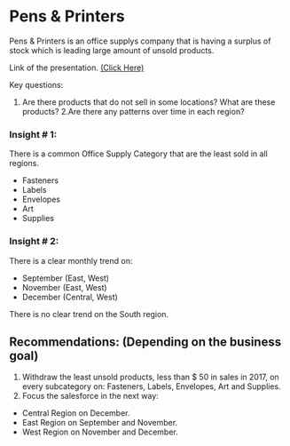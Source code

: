 # Pens & Printers

Pens & Printers is an office supplys company that is having a surplus of stock which is leading large amount of unsold products.

Link of the presentation. [(Click Here)](https://public.tableau.com/app/profile/aldair.mendoza/viz/PensPrinters_16580156869300/PensandPrinters)

Key questions:

1. Are there products that do not sell in some locations? What are these products?
2.Are there any patterns over time in each region?

### Insight # 1:

There is a common Office Supply Category that are the least sold in all regions.

- Fasteners
- Labels
- Envelopes
- Art
- Supplies

### Insight # 2:

There is a clear monthly trend on:

- September (East, West)
- November (East, West)
- December (Central, West)

There is no clear trend on the South region.

## Recommendations: (Depending on the business goal)

1. Withdraw the least unsold products, less than $ 50 in sales in 2017, on every subcategory on: Fasteners, Labels, Envelopes, Art and Supplies.
2. Focus the salesforce in the next way:
- Central Region on December.
- East Region on September and November.
- West Region on November and December.
